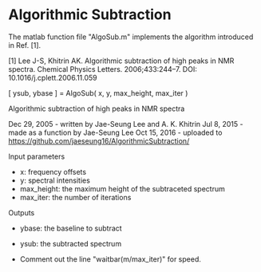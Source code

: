 # Algorithmic Subtraction

The matlab function file "AlgoSub.m" implements the algorithm introduced in Ref. [1].

[1] Lee J-S, Khitrin AK. Algorithmic subtraction of high peaks in NMR spectra. Chemical Physics Letters. 2006;433:244–7. DOI: 10.1016/j.cplett.2006.11.059

[ ysub, ybase ] = AlgoSub( x, y, max_height, max_iter )

Algorithmic subtraction of high peaks in NMR spectra

Dec 29, 2005 - written by Jae-Seung Lee and A. K. Khitrin
Jul 8, 2015 - made as a function by Jae-Seung Lee
Oct 15, 2016 - uploaded to https://github.com/jaeseung16/AlgorithmicSubtraction/

Input parameters
* x: frequency offsets
* y: spectral intensities
* max_height: the maximum height of the subtraceted spectrum
* max_iter: the number of iterations

Outputs
* ybase: the baseline to subtract
* ysub: the subtracted spectrum

* Comment out the line "waitbar(m/max_iter)" for speed.
